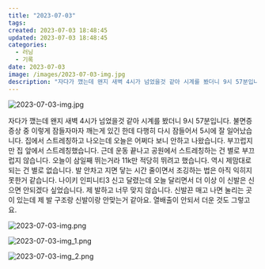 ```yaml
---
title: "2023-07-03"
tags:
created: 2023-07-03 18:48:45
updated: 2023-07-03 18:48:45
categories:
  - 러닝
  - 기록
date: 2023-07-03
image: /images/2023-07-03-img.jpg
description: "자다가 깼는데 왠지 새벽 4시가 넘었을것 같아 시계를 봤더니 9시 57분입니다. 불면증 증상 중 이렇게 잠들자마자 깨는게 있긴 한데 다행히 다시 잠들어서 5시에 잘 일어났습니다. 집에서 스트레칭하고 나오는데 오늘은 어쩌다 보니 안하고 나왔습니다. 부끄럽지만 집 앞에서 스트레칭했습니다. "
---
```


![2023-07-03-img.jpg](/images/2023-07-03-img.jpg)
 
 

자다가 깼는데 왠지 새벽 4시가 넘었을것 같아 시계를 봤더니 9시 57분입니다. 불면증 증상 중 이렇게 잠들자마자 깨는게 있긴 한데 다행히 다시 잠들어서 5시에 잘 일어났습니다. 집에서 스트레칭하고 나오는데 오늘은 어쩌다 보니 안하고 나왔습니다. 부끄럽지만 집 앞에서 스트레칭했습니다. 근데 운동 끝나고 공원에서 스트레칭하는 건 별로 부끄럽지 않습니다.
오늘이 삼일째 뛰는거라 11k만 적당히 뛰려고 했습니다. 역시 제맘대로 되는 건 별로 없습니다. 발 안차고 지면 닿는 시간 줄이면서 조깅하는 법은 아직 익히지 못한거 같습니다.
나이키 인피니티3 신고 달렸는데 오늘 달리면서 더 이상 이 신발은 신으면 안되겠다 싶었습니다. 제 발하고 너무 맞지 않습니다. 신발끈 매고 나면 눌리는 곳이 있는데 제 발 구조랑 신발이랑 안맞는거 같아요. 열배출이 안되서 더운 것도 그렇고요.

 
 ![2023-07-03-img.png](/images/2023-07-03-img.png)
 
 

 
 ![2023-07-03-img_1.png](/images/2023-07-03-img_1.png)
 
 

 
 ![2023-07-03-img_2.png](/images/2023-07-03-img_2.png)
